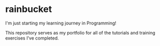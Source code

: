 # rainbucket

I'm just starting my learning journey in Programming! 

This repository serves as my portfolio for all of the tutorials and training exercises I've completed.
